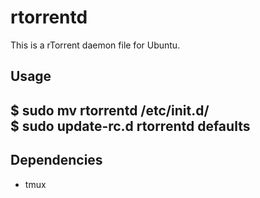 rtorrentd
=========

<p>This is a rTorrent daemon file for Ubuntu.</p>

<h2>Usage<h2/>
<p>
$ sudo mv rtorrentd /etc/init.d/<br/>
$ sudo update-rc.d rtorrentd defaults<br/>
<p/>

<h2>Dependencies</h2>
<ul>
  <li>tmux</li>
</ul>
